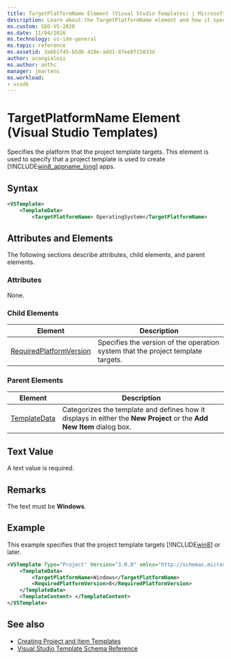 ```yaml
---
title: TargetPlatformName Element (Visual Studio Templates) | Microsoft Docs
description: Learn about the TargetPlatformName element and how it specifies the platform that the project template targets.
ms.custom: SEO-VS-2020
ms.date: 11/04/2016
ms.technology: vs-ide-general
ms.topic: reference
ms.assetid: 3a6b1f45-b5d6-418e-add1-87ee8f15033d
author: acangialosi
ms.author: anthc
manager: jmartens
ms.workload:
- vssdk
---
```

# TargetPlatformName Element (Visual Studio Templates)
Specifies the platform that the project template targets. This element is used to specify that a project template is used to create [!INCLUDE[win8_appname_long](../debugger/includes/win8_appname_long_md.md)] apps.

## Syntax

```xml
<VSTemplate>
    <TemplateData>
        <TargetPlatformName> OperatingSystem</TargetPlatformName>
```

## Attributes and Elements
 The following sections describe attributes, child elements, and parent elements.

### Attributes
 None.

### Child Elements

|Element|Description|
|-------------|-----------------|
|[RequiredPlatformVersion](../extensibility/requiredplatformversion-element-visual-studio-templates.md)|Specifies the version of the operation system that the project template targets.|

### Parent Elements

|Element|Description|
|-------------|-----------------|
|[TemplateData](../extensibility/templatedata-element-visual-studio-templates.md)|Categorizes the template and defines how it displays in either the **New Project** or the **Add New Item** dialog box.|

## Text Value
 A text value is required.

## Remarks
 The text must be **Windows**.

## Example
 This example specifies that the project template targets [!INCLUDE[win8](../debugger/includes/win8_md.md)] or later.

```xml
<VSTemplate Type="Project" Version="3.0.0" xmlns="http://schemas.microsoft.com/developer/vstemplate/2005">
    <TemplateData>
        <TargetPlatformName>Windows</TargetPlatformName>
        <RequiredPlatformVersion>8</RequiredPlatformVersion>
    </TemplateData>
    <TemplateContent> </TemplateContent>
</VSTemplate>
```

## See also
- [Creating Project and Item Templates](../ide/creating-project-and-item-templates.md)
- [Visual Studio Template Schema Reference](../extensibility/visual-studio-template-schema-reference.md)

